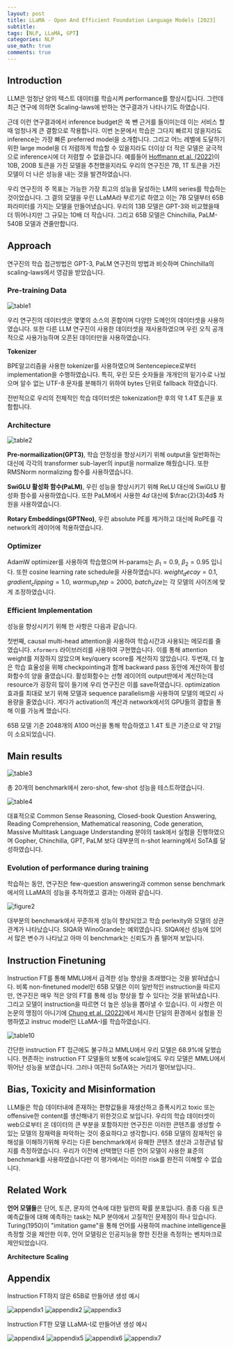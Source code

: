 ```yaml
---
layout: post
title: LLaMA - Open And Efficient Foundation Language Models [2023]
subtitle: 
tags: [NLP, LLaMA, GPT]
categories: NLP
use_math: true
comments: true
---
```


## Introduction

LLM은 엄청난 양의 텍스트 데이터를 학습시켜 performance를 향상시킵니다. 그런데 최근 연구에 의하면 Scaling-laws에 반하는 연구결과가 나타나기도 하였습니다.

근데 이런 연구결과에서 inference budget은 쏙 뺀 근거를 들이미는데 이는 서비스 할때 엄청나게 큰 결함으로 작용합니다. 이번 논문에서 학습은 그다지 빠르지 않을지라도 inference는 가장 빠른 preferred model을 소개합니다. 그리고 어느 레벨에 도달하기 위한 large model을 더 저렴하게 학습할 수 있을지라도 더이상 더 작은 모델은 궁극적으로 inference시에 더 저렴할 수 없을겁니다. 예를들어 [Hoffmann et al. (2022)](https://arxiv.org/abs/2203.15556)이 10B, 200B 토큰을 가진 모델을 추천했을지라도 우리의 연구진은 7B, 1T 토큰을 가진 모델이 더 나은 성능을 내는 것을 발견하였습니다.

우리 연구진의 주 목표는 가능한 가장 최고의 성능을 달성하는 LM의 series를 학습하는 것이었습니다. 그 결의 모델을 우린 LLaMA라 부르기로 하였고 이는 7B 모델부터 65B 파라미터를 가지는 모델을 만들어냈습니다. 우리의 13B 모델은 GPT-3와 비교했을때 더 뛰어나지만 그 규모는 10배 더 작습니다. 그리고 65B 모델은 Chinchilla, PaLM-540B 모델과 견줄만합니다.

## Approach

연구진의 학습 접근방법은 GPT-3, PaLM 연구진의 방법과 비슷하며 Chinchilla의 scaling-laws에서 영감을 받았습니다.

### Pre-training Data

![table1](/img/LLaMA/table1.png)

우리 연구진의 데이터셋은 몇몇의 소스의 혼합이며 다양한 도메인의 데이터셋을 사용하였습니다. 또한 다른 LLM 연구진이 사용한 데이터셋을 재사용하였으며 우린 오직 공개적으로 사용가능하며 오픈된 데이터만을 사용하였습니다. 

**Tokenizer**

BPE알고리즘을 사용한 tokenizer를 사용하였으며 Sentencepiece로부터 implementation을 수행하였습니다. 특히, 우린 모든 숫자들을 개개인의 밑기수로 나눴으며 알수 없는 UTF-8 문자를 분해하기 위하여 bytes 단위로 fallback 하였습니다.

전반적으로 우리의 전체적인 학습 데이터셋은 tokenization한 후의 약 1.4T 토큰을 포함합니다. 

### Architecture

![table2](/img/LLaMA/table2.png)

**Pre-normailization(GPT3)**, 학습 안정성을 향상시키기 위해 output을 일반화하는 대신에 각각의 transformer sub-layer의 input을 normalize 해줬습니다. 또한 RMSNorm normalizing 함수를 사용하였습니다.

**SwiGLU 활성화 함수(PaLM)**, 우린 성능을 향상시키기 위해 ReLU 대신에 SwiGLU 활성화 함수를 사용하였습니다. 또한 PaLM에서 사용한 $4d$ 대신에 $\frac{2}{3}4d$ 차원을 사용하였습니다.

**Rotary Embeddings(GPTNeo)**, 우린 absolute PE를 제거하고 대신에 RoPE를 각 network의 레이어에 적용하였습니다. 

### Optimizer

AdamW optimizer를 사용하여 학습했으며 H-params는 $\beta_1 = 0.9$, $\beta_2 = 0.95$ 입니다. 또한 cosine learning rate schedule을 사용하였습니다. $weight_decay = 0.1$, $gradient_clipping = 1.0$, $warmup_step = 2000$, $batch_size$는 각 모델의 사이즈에 맞게 조정하였습니다. 

### Efficient Implementation

성능을 향상시키기 위해 한 사항은 다음과 같습니다.

첫번째, causal multi-head attention을 사용하여 학습시간과 사용되는 메모리를 줄였습니다. `xformers` 라이브러리를 사용하여 구현했습니다. 이를 통해 attention weight를 저장하지 않았으며 key/query score를 계산하지 않았습니다. 
두번재, 더 높은 학습 효율성을 위해 checkpointing과 함께 backward pass 동안에 계산하여 활성화함수의 양을 줄였습니다. 활성화함수는 선형 레이어의 output딴에서 계산하는데 resource가 굉장히 많이 들기에 우리 연구진은 이를 save하였습니다. optimization 효과를 최대로 보기 위해 모델과 sequence parallelism을 사용하여 모델의 메모리 사용량을 줄였습니다. 게다가 activation의 계산과 network에서의 GPU들의 결합을 통해 이를 가능케 했습니다. 

65B 모델 기준 2048개의 A100 머신을 통해 학습하였고 1.4T 토큰 기준으로 약 21일이 소요되었습니다.

## Main results

![table3](img/../../img/LLaMA/table3.png)

총 20개의 benchmark에서 zero-shot, few-shot 성능을 테스트하였습니다.

![table4](img/../../img/LLaMA/table4.png)

대표적으로 Common Sense Reasoning, Closed-book Question Answering, Reading Comprehension, Mathematical reasoning, Code generation, Massive Multitask Language Understanding 분야의 task에서 실험을 진행하였으며 Gopher, Chinchilla, GPT, PaLM 보다 대부분의 n-shot learning에서 SoTA를 달성하였습니다.

### Evolution of performance during training

학습하는 동안, 연구진은 few-question answering과 common sense benchmark에서의 LLaMA의 성능을 추적하였고 결과는 아래와 같습니다. 

![figure2](img/../../img/LLaMA/figure2.png)

대부분의 benchmark에서 꾸준하게 성능이 향상되었고 학습 perlexity와 모델의 상관관계가 나타났습니다. SIQA와 WinoGrande는 예외였습니다. SIQA에선 성능에 있어서 많은 변수가 나타났고 아마 이 benchmark는 신뢰도가 좀 떨어져 보입니다. 

## Instruction Finetuning

Instruction FT를 통해 MMLU에서 급격한 성능 향상을 초래했다는 것을 밝혀냈습니다. 비록 non-finetuned model인 65B 모델은 이미 일반적인 instruction을 따르지만, 연구진은 매우 적은 양의 FT를 통해 성능 향상을 할 수 있다는 것을 밝혀냈습니다. 그리고 모델이 instruction을 따르면 더 높은 성능을 뽑아낼 수 있습니다. 이 사항은 이 논문의 맹점이 아니기에 [Chung et al. (2022)](https://arxiv.org/abs/2210.11416)에서 제시한 단일의 환경에서 실험을 진행하였고 instruc model인 LLaMA-I를 학습하였습니다.

![table10](img/../../img/LLaMA/table10.png)

간단한 instruction FT 접근에도 불구하고 MMLU에서 우리 모델은 68.9%에 달했습니다. 현존하는 instruction FT 모델들의 보통에 scale임에도 우리 모델은 MMLU에서 뛰어난 성능을 보였습니다. 그러나 여전히 SoTA와는 거리가 멀어보입니다.. 

## Bias, Toxicity and Misinformation

LLM들은 학습 데이터내에 존재하는 편향값들을 재생산하고 증폭시키고 toxic 또는 offensive한 content를 생산해내기 위한것으로 보입니다. 우리의 학습 데이터셋이 web으로부터 온 데이터의 큰 부분을 포함하지만 연구진은 이러한 콘텐츠를 생성할 수 있는 모델의 잠재력을 파악하는 것이 중요하다고 생각합니다. 65B 모델의 잠재적인 유해성을 이해하기위해 우리는 다른 benchmark에서 유해한 콘텐츠 생산과 고정관념 탐지를 측정하였습니다. 우리가 이전에 선택했던 다른 언어 모델이 사용한 표준의 benchmark를 사용하였습니다만 이 평가에서는 이러한 risk를 완전히 이해할 수 없습니다.


## Related Work

**언어 모델들**은 단어, 토큰, 문자의 연속에 대한 일련의 확률 분포입니다. 종종 다음 토큰 예측값들에 대해 예측하는 task는 NLP 분야에서 고질적인 문제점이 하나 있습니다. Turing(1950)이 "imitation game"을 통해 언어를 사용하여 machine intelligence을 측정할 것을 제안한 이후, 언어 모델링은 인공지능을 향한 진전을 측정하는 벤치마크로 제안되었습니다.

**Architecture**
**Scaling**


## Appendix

Instruction FT하지 않은 65B로 만들어낸 생성 예시

![appendix1](img/../../img/LLaMA/appendix1.png)
![appendix2](img/../../img/LLaMA/appendix2.png)
![appendix3](img/../../img/LLaMA/appendix3.png)

Instruction FT한 모델 LLaMA-I로 만들어낸 생성 예시

![appendix4](img/../../img/LLaMA/appendix4.png)
![appendix5](img/../../img/LLaMA/appendix5.png)
![appendix6](img/../../img/LLaMA/appendix6.png)
![appendix7](img/../../img/LLaMA/appendix7.png)